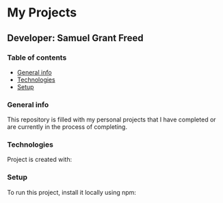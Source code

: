 # My Projects
## Developer: Samuel Grant Freed

### Table of contents
* [General info](#general-info)
* [Technologies](#technologies)
* [Setup](#setup)

### General info
This repository is filled with my personal projects that I have completed or are currently in the process of completing.
	
### Technologies
Project is created with:
	
### Setup
To run this project, install it locally using npm:
